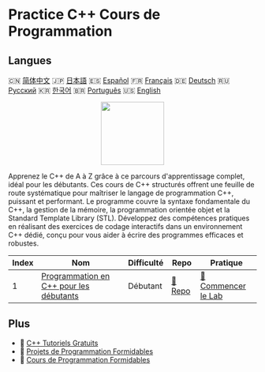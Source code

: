 # Practice C++ Cours de Programmation

## Langues

🇨🇳 [简体中文](README_zh.md) 🇯🇵 [日本語](README_ja.md) 🇪🇸 [Español](README_es.md) 🇫🇷 [Français](README_fr.md) 🇩🇪 [Deutsch](README_de.md) 🇷🇺 [Русский](README_ru.md) 🇰🇷 [한국어](README_ko.md) 🇧🇷 [Português](README_pt.md) 🇺🇸 [English](README.md) 

<div align="center">
<img width="128px" src="https://file.labex.io/path/kjx58efaCNu0.png">
</div>

Apprenez le C++ de A à Z grâce à ce parcours d'apprentissage complet, idéal pour les débutants. Ces cours de C++ structurés offrent une feuille de route systématique pour maîtriser le langage de programmation C++, puissant et performant. Le programme couvre la syntaxe fondamentale du C++, la gestion de la mémoire, la programmation orientée objet et la Standard Template Library (STL). Développez des compétences pratiques en réalisant des exercices de codage interactifs dans un environnement C++ dédié, conçu pour vous aider à écrire des programmes efficaces et robustes.

|   Index | Nom                                                                                                  | Difficulté   | Repo                                                                   | Pratique                                                                         |
|---------|------------------------------------------------------------------------------------------------------|--------------|------------------------------------------------------------------------|----------------------------------------------------------------------------------|
|       1 | [Programmation en C++ pour les débutants](https://labex.io/fr/courses/cpp-programming-for-beginners) | Débutant     | [🔗 Repo](https://github.com/labex-labs/cpp-programming-for-beginners) | [🚀 Commencer le Lab](https://labex.io/fr/courses/cpp-programming-for-beginners) |

## Plus

- 🔗 [C++ Tutoriels Gratuits](https://github.com/labex-labs/cpp-free-tutorials)
- 🔗 [Projets de Programmation Formidables](https://github.com/labex-labs/awesome-programming-projects)
- 🔗 [Cours de Programmation Formidables](https://github.com/labex-labs/awesome-programming-courses)

